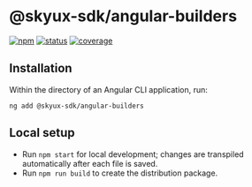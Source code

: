 # @skyux-sdk/angular-builders
[![npm](https://img.shields.io/npm/v/@skyux-sdk/angular-builders.svg)](https://www.npmjs.com/package/@skyux-sdk/angular-builders)
[![status](https://travis-ci.org/blackbaud/skyux-sdk-angular-builders.svg?branch=master)](https://travis-ci.org/blackbaud/skyux-sdk-angular-builders)
[![coverage](https://codecov.io/gh/blackbaud/skyux-sdk-angular-builders/branch/master/graphs/badge.svg?branch=master)](https://codecov.io/gh/blackbaud/skyux-sdk-angular-builders/branch/master)

## Installation

Within the directory of an Angular CLI application, run:

```
ng add @skyux-sdk/angular-builders
```

## Local setup

- Run `npm start` for local development; changes are transpiled automatically after each file is saved.
- Run `npm run build` to create the distribution package.